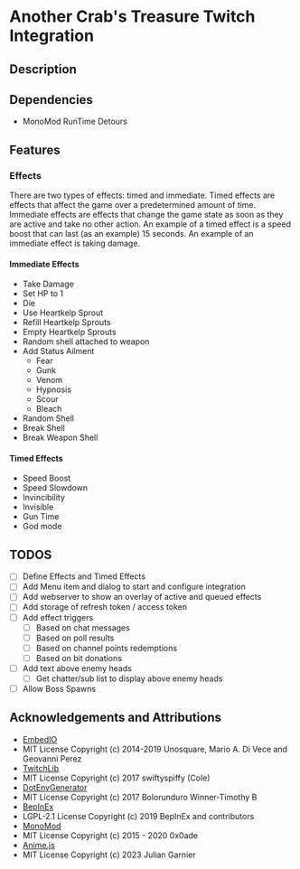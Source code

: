 # Another Crab's Treasure Twitch Integration

## Description

## Dependencies
- MonoMod RunTime Detours

## Features

### Effects
There are two types of effects: timed and immediate.
Timed effects are effects that affect the game over a predetermined amount of time.
Immediate effects are effects that change the game state as soon as they are active and take no other action.
An example of a timed effect is a speed boost that can last (as an example) 15 seconds.
An example of an immediate effect is taking damage.

#### Immediate Effects
- Take Damage
- Set HP to 1
- Die
- Use Heartkelp Sprout
- Refill Heartkelp Sprouts
- Empty Heartkelp Sprouts
- Random shell attached to weapon
- Add Status Ailment
  - Fear
  - Gunk
  - Venom
  - Hypnosis
  - Scour
  - Bleach
- Random Shell
- Break Shell
- Break Weapon Shell

#### Timed Effects
- Speed Boost
- Speed Slowdown
- Invincibility
- Invisible
- Gun Time
- God mode

## TODOS
- [ ] Define Effects and Timed Effects
- [ ] Add Menu item and dialog to start and configure integration
- [ ] Add webserver to show an overlay of active and queued effects
- [ ] Add storage of refresh token / access token
- [ ] Add effect triggers
  - [ ] Based on chat messages
  - [ ] Based on poll results
  - [ ] Based on channel points redemptions
  - [ ] Based on bit donations
- [ ] Add text above enemy heads
  - [ ] Get chatter/sub list to display above enemy heads
- [ ] Allow Boss Spawns

## Acknowledgements and Attributions
- [EmbedIO](https://github.com/unosquare/embedio)
 - MIT License Copyright (c) 2014-2019 Unosquare, Mario A. Di Vece and Geovanni Perez
- [TwitchLib](https://github.com/TwitchLib/TwitchLib/)
 - MIT License Copyright (c) 2017 swiftyspiffy (Cole)
- [DotEnvGenerator](https://github.com/bolorundurowb/dotenv.net)
 - MIT License Copyright (c) 2017 Bolorunduro Winner-Timothy B
- [BepInEx](https://github.com/BepInEx/BepInEx)
 - LGPL-2.1 License Copyright (c) 2019 BepInEx and contributors
- [MonoMod](https://github.com/MonoMod/MonoMod)
 - MIT License Copyright (c) 2015 - 2020 0x0ade
- [Anime.js](https://github.com/juliangarnier/anime/)
 - MIT License Copyright (c) 2023 Julian Garnier 